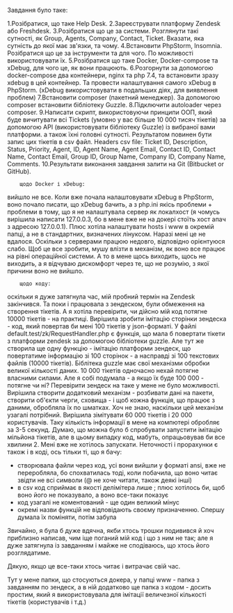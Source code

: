 Завдання було таке:

1.Розібратися, що таке Help Desk.
2.Зареєструвати платформу Zendesk або Freshdesk.
3.Розібратися що це за системи. Розглянути такі сутності, як Group, Agents, Company, Contact, Ticket. 
Вказати, яка сутність до якої має зв'язки, та чому. 
4.Встановити PhpStorm, Insomnia. Розібратися що це за інструменти та для чого. По можливості використовувати їх.
5.Розібратися що таке Docker, Docker-compose та xDebug, для чого це, як вони працюють.
6.Розгорнути за допомогою docker-compose два контейнери, nginx та php 7.4, та встановити зразу xdebug в цей контейнер. 
Та провести налаштування самого xDebug в PhpStorm. (xDebug використовувати в подальших діях, для виявлення проблем)
7.Встановити composer (пакетний менеджер). За допомогою composer встановити бібліотеку Guzzle.
8.Підключити autoloader через composer.
9.Написати скрипт, використовуючи принципи ООП, який буде вичитувати всі Tickets (умовно у вас більше 10 000 тисяч тікетів) 
за допомогою API (використовувати бібліотеку Guzzle) із вибраної вами платформи. а також їхні головні сутності. 
Результатом повинен бути запис цих тікетів в csv файл. 
Headers csv file:
Ticket ID, Description, Status, Priority, Agent, ID, Agent Name, Agent Email, Contact ID, Contact Name, Contact Email, 
Group ID, Group Name, Company ID, Company Name, Comments.
10.Результати виконання завдання залити на Git (Bitbucket or GitHub). 

        щодо Docker і xDebug:
вийшло не все. Коли вже почала налаштовувати xDebug в PhpStorm, воно почало писати, що xDebug бачить, а з php.ini якісь
проблеми + проблеми в тому, що я не налаштувала сервер як локалхост (я чомусь вирішила написати 127.0.0.3, бо в мене вже
не на докері стоїть хост апач з адресою 127.0.0.1). 
Плюс хотіла налаштувати hosts і www в окремій папці, а не в стандартних, визначених лінуксом. Наразі мені це не вдалося. 
Оскільки з серверами працюю недовго, відповідно орієнтуюся слабо. Щоб це все зробити, мушу влізти в механізм, як воно все працює
на рівні операційної системи. А то в мене щось виходить, щось не виходить, а я відчуваю дискомфорт через те, що не розумію,
з якої причини воно не вийшло. 
  
        щодо коду:
оскільки я дуже затягнула час, мій пробний термін на Zendesk закінчився. Та поки і працювала з зендеском, були обмеження 
на створення тікетів. А я хотіла перевірити, чи дійсно мій код потягне 10000 тікетів - на практиці.
Вирішила зробити імітацію сторінки зендеска - код, який повертав би мені 100 тікетів у json-форматі.
У файлі default.test/zk/RequestHandler.php є функція, що мала б повертати тікети з платформи zendesk за допомогою 
бібліотеки guzzle. 
Але тут же створила ще одну функцію - імітацію платформи зендеск, що повертатиме інформацію зі 100 сторінок - а насправді
зі 100 текстових файлів (10000 тікетів).
Біблітека guzzle має свої механізми обробки великої кількості даних. 10 000 тікетів одночасно нехай потягне власними силами. 
Але я собі подумала - а якщо їх буде 100 000 - потягне чи ні? Перевірити зендеск на таке у мене не було можливості.
Вирішила створити додатковий механізм - розбивати дані на пакети, створити об'єкти черги, сховища - і щоб кожна функція, 
що працює з даними, обробляла їх по шматках. Хоч не знаю, наскільки цей механізм узагалі потрібний.
Вирішила зімітувати 60 000 тікетів і 20 000 користувачів. Таку кількість інформації в мене на компютері обробляє за 3-5 секунд. 
Думаю, що можна було б спробувати запустити імітацію мільйона тікетів, але в цьому випадку код, мабуть, опрацьовував би все хвилини 2.
Мені вже не хотілось запускати.
Неточності і прорахунки є також і в коді, ось тільки ті, що я бачу:
- створювала файли через код, усі вони вийшли у форматі ansi, вже не переробляла, бо спохватилась тоді, коли побачила, що воно читає
звідти не всі символи (@ не хоче читати, також деякі інші)
- в csv код сприймає в якості делімітера лише ; плюс хотілось би, щоб воно його не показувало, а воно все-таки показує
- код узагалі не коментований - ще один великий мінус
- окремі назви функцій не відповідають своєму призначенню. Спершу думала їх поміняти, потім забула 

Звичайно, я була б дуже вдячна, якби хтось трошки подивився й хоч приблизно написав, чим іще поганий мій код і що з ним не так;
але я дуже затягнула із завданням і майже не сподіваюсь, що хтось його розглядатиме.

Дякую, якщо це все-таки хтось читає і витрачає свій час. 

Тут у мене папки, що стосуються докера, у папці www - папка з завданням по зендеск, а в ній додатково ще папка з кодом - досить простим, 
який я використовувала для імітації величезної кількості тікетів (користувачів і т.д.)
